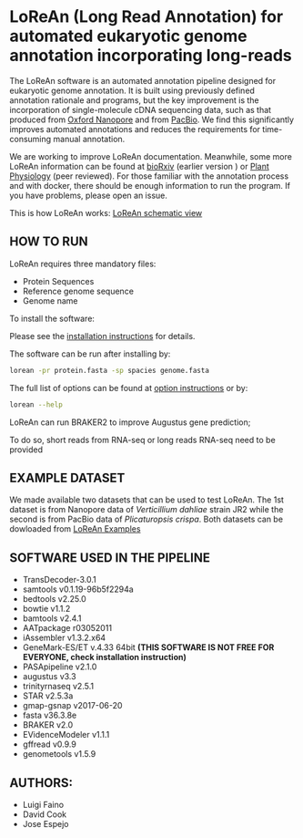 # LoReAn (Long Read Annotation) for automated eukaryotic genome annotation incorporating long-reads

The LoReAn software is an automated annotation pipeline designed for eukaryotic genome annotation. It is built using previously 
defined annotation rationale and programs, but the key improvement is the incorporation of single-molecule cDNA sequencing data, 
such as that produced from [Oxford Nanopore](https://nanoporetech.com/) and from [PacBio](http://www.pacb.com/applications/rna-sequencing/). 
We find this significantly improves automated annotations and reduces the requirements for time-consuming manual annotation. 

We are working to improve LoReAn documentation. Meanwhile, some more LoReAn information can be found at 
[bioRxiv](https://www.biorxiv.org/content/early/2017/12/08/230359) (earlier version ) or [Plant Physiology](http://www.plantphysiol.org/content/179/1/38) (peer reviewed).
 For those familiar with the annotation process and 
with docker, there should be enough information to run the program. If you have problems, please open an issue.

This is how LoReAn works: [LoReAn schematic view](https://github.com/lfaino/LoReAn/wiki)

## HOW TO RUN

LoReAn requires three mandatory files:
* Protein Sequences
* Reference genome sequence 
* Genome name

To install the software:

Please see the [installation instructions](INSTALL.md) for details. 

The software can be run after installing by:
```bash
lorean -pr protein.fasta -sp spacies genome.fasta 
```
The full list of options can be found at [option instructions](OPTIONS.md) or by:

```bash
lorean --help
```

LoReAn can run BRAKER2 to improve Augustus gene prediction;

To do so, short reads from RNA-seq or long reads RNA-seq need to be provided

## EXAMPLE DATASET

We made available two datasets that can be used to test LoReAn. The 1st dataset is from Nanopore data of *Verticillium dahliae* 
strain JR2 while the second is from PacBio data of *Plicaturopsis crispa*. Both datasets can be dowloaded from 
[LoReAn Examples ](https://github.com/lfaino/LoReAn_Example)


## SOFTWARE USED IN THE PIPELINE


- TransDecoder-3.0.1
- samtools v0.1.19-96b5f2294a
- bedtools v2.25.0
- bowtie  v1.1.2
- bamtools v2.4.1
- AATpackage r03052011 
- iAssembler v1.3.2.x64
- GeneMark-ES/ET v.4.33 64bit **(THIS SOFTWARE IS NOT FREE FOR EVERYONE, check installation instruction)** 
- PASApipeline v2.1.0 
- augustus v3.3
- trinityrnaseq v2.5.1
- STAR v2.5.3a
- gmap-gsnap v2017-06-20
- fasta v36.3.8e
- BRAKER v2.0
- EVidenceModeler v1.1.1
- gffread  v0.9.9
- genometools v1.5.9


## AUTHORS:
- Luigi Faino
- David Cook
- Jose Espejo


